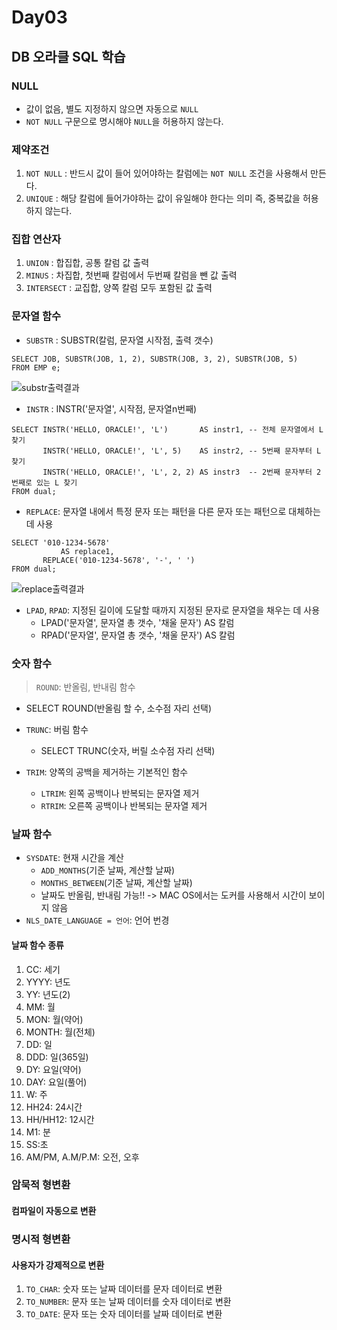 # Day03

## DB 오라클 SQL 학습

### NULL

- 값이 없음, 별도 지정하지 않으면 자동으로 `NULL`
- `NOT NULL` 구문으로 명시해야 `NULL`을 허용하지 않는다.

### 제약조건

1. `NOT NULL` : 반드시 값이 들어 있어야하는 칼럼에는 `NOT NULL` 조건을 사용해서 만든다.
2. `UNIQUE` : 해당 칼럼에 들어가야하는 값이 유일해야 한다는 의미 즉, 중복값을 허용하지 않는다.

### 집합 연산자

1. `UNION` : 합집합, 공통 칼럼 값 출력
2. `MINUS` : 차집합, 첫번째 칼럼에서 두번째 칼럼을 뺀 값 출력
3. `INTERSECT` : 교집합, 양쪽 칼럼 모두 포함된 값 출력

### 문자열 함수

- `SUBSTR` : SUBSTR(칼럼, 문자열 시작점, 출력 갯수)

```oracle
SELECT JOB, SUBSTR(JOB, 1, 2), SUBSTR(JOB, 3, 2), SUBSTR(JOB, 5)
FROM EMP e;
```

![substr출력결과](https://github.com/king-dong-gun/PKUN_DB/assets/160683545/49ec9e3b-ebb0-4366-9536-c68074e60f5d)



- `INSTR` : INSTR('문자열', 시작점, 문자열n번째)

```oracle
SELECT INSTR('HELLO, ORACLE!', 'L')       AS instr1, -- 전체 문자열에서 L 찾기
       INSTR('HELLO, ORACLE!', 'L', 5)    AS instr2, -- 5번째 문자부터 L 찾기
       INSTR('HELLO, ORACLE!', 'L', 2, 2) AS instr3  -- 2번째 문자부터 2번째로 있는 L 찾기
FROM dual;
```



- `REPLACE`:  문자열 내에서 특정 문자 또는 패턴을 다른 문자 또는 패턴으로 대체하는 데 사용

```oracle
SELECT '010-1234-5678'
           AS replace1,
       REPLACE('010-1234-5678', '-', ' ')
FROM dual;
```

![replace출력결과](https://github.com/king-dong-gun/PKUN_DB/assets/160683545/ebbec923-e693-4427-86be-124820fd855e)



- `LPAD`, `RPAD`: 지정된 길이에 도달할 때까지 지정된 문자로 문자열을 채우는 데 사용
    - LPAD('문자열', 문자열 총 갯수, '채울 문자') AS 칼럼
    - RPAD('문자열', 문자열 총 갯수, '채울 문자') AS 칼럼

### 숫자 함수

> `ROUND`: 반올림, 반내림 함수

- SELECT ROUND(반올림 할 수, 소수점 자리 선택)

- `TRUNC`: 버림 함수
    - SELECT TRUNC(숫자, 버릴 소수점 자리 선택)

- `TRIM`: 양쪽의 공백을 제거하는 기본적인 함수
  - `LTRIM`: 왼쪽 공백이나 반복되는 문자열 제거
  - `RTRIM`: 오른쪽 공백이나 반복되는 문자열 제거

### 날짜 함수

- `SYSDATE`: 현재 시간을 계산
    - `ADD_MONTHS`(기준 날짜, 계산할 날짜)
    - `MONTHS_BETWEEN`(기준 날짜, 계산할 날짜)
    - 날짜도 반올림, 반내림 가능!! -> MAC OS에서는 도커를 사용해서 시간이 보이지 않음
- `NLS_DATE_LANGUAGE = 언어`: 언어 번경
#### 날짜 함수 종류
1. CC: 세기
2. YYYY: 년도
3. YY: 년도(2)
4. MM: 월
5. MON: 월(약어)
6. MONTH: 월(전체)
7. DD: 일
8. DDD: 일(365일)
9. DY: 요일(약어)
10. DAY: 요일(풀어)
11. W: 주
12. HH24: 24시간
13. HH/HH12: 12시간
14. M1: 분
15. SS:초
16. AM/PM, A.M/P.M: 오전, 오후 

### 암묵적 형변환
#### 컴파일이 자동으로 변환

### 명시적 형변환
#### 사용자가 강제적으로 변환
1. `TO_CHAR`: 숫자 또는 날짜 데이터를 문자 데이터로 변환
2. `TO_NUMBER`: 문자 또는 날짜 데이터를 숫자 데이터로 변환
3. `TO_DATE`: 문자 또는 숫자 데이터를 날짜 데이터로 변환